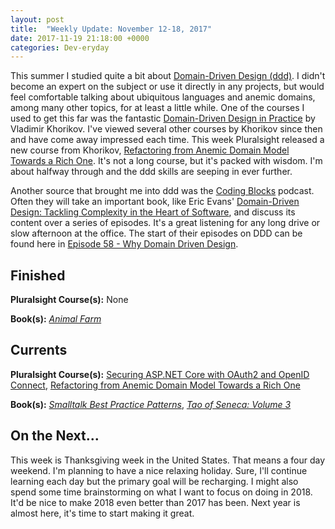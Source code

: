 ```yaml
---
layout: post
title:  "Weekly Update: November 12-18, 2017"
date: 2017-11-19 21:18:00 +0000
categories: Dev-eryday
---
```

This summer I studied quite a bit about [Domain-Driven Design (ddd)][ddd]. I didn't become an expert on the subject or use it directly in any projects, but would feel comfortable talking about ubiquitous languages and anemic domains, among many other topics, for at least a little while. One of the courses I used to get this far was the fantastic [Domain-Driven Design in Practice][dd2] by Vladimir Khorikov. I've viewed several other courses by Khorikov since then and have come away impressed each time. This week Pluralsight released a new course from Khorikov, [Refactoring from Anemic Domain Model Towards a Rich One][rich]. It's not a long course, but it's packed with wisdom. I'm about halfway through and the ddd skills are seeping in ever further.

Another source that brought me into ddd was the [Coding Blocks][cb] podcast. Often they will take an important book, like Eric Evans' [Domain-Driven Design: Tackling Complexity in the Heart of Software][dd3], and discuss its content over a series of episodes. It's a great listening for any long drive or slow afternoon at the office. The start of their episodes on DDD can be found here in [Episode 58 - Why Domain Driven Design][pod].

Finished
--------
**Pluralsight Course(s):** None

**Book(s):** *[Animal Farm][af]*

Currents
--------
**Pluralsight Course(s):**  [Securing ASP.NET Core with OAuth2 and OpenID Connect][secure], [Refactoring from Anemic Domain Model Towards a Rich One][rich]

**Book(s):** *[Smalltalk Best Practice Patterns][sbp]*, *[Tao of Seneca: Volume 3][tao]*

On the Next...
--------
This week is Thanksgiving week in the United States. That means a four day weekend. I'm planning to have a nice relaxing holiday. Sure, I'll continue learning each day but the primary goal will be recharging. I might also spend some time brainstorming on what I want to focus on doing in 2018. It'd be nice to make 2018 even better than 2017 has been. Next year is almost here, it's time to start making it great.

[core]: https://app.pluralsight.com/library/courses/aspdotnetcore-implementing-securing-api/table-of-contents
[sbp]: https://www.amazon.com/Smalltalk-Best-Practice-Patterns-Kent/dp/013476904X
[tao]: https://tim.blog/2017/07/06/tao-of-seneca/
[secure]: https://app.pluralsight.com/library/courses/asp-dotnet-core-oauth2-openid-connect-securing/table-of-contents
[core2]: https://app.pluralsight.com/library/courses/asp-dot-net-core-oauth/table-of-contents
[clean]: https://www.amazon.com/Clean-Architecture-Craftsmans-Software-Structure/dp/0134494164/
[code]: https://www.amazon.com/Clean-Code-Handbook-Software-Craftsmanship/dp/0132350882/
[gat]: https://www.gatsbyjs.org/
[pwg]: https://github.com/jpniederer/PlayingWithGatsby
[tu]: https://www.gatsbyjs.org/tutorial/
[jek]: https://jekyllrb.com/
[gql]: http://graphql.org/
[af]: https://www.amazon.com/Animal-Farm-Fairy-Modern-Classic-ebook/dp/B003K16PUU/
[rich]: https://app.pluralsight.com/library/courses/refactoring-anemic-domain-model/table-of-contents
[ddd]: https://en.wikipedia.org/wiki/Domain-driven_design
[pod]: https://www.codingblocks.net/podcast/why-domain-driven-design/
[dd2]: https://app.pluralsight.com/library/courses/domain-driven-design-in-practice/table-of-contents
[cb]: https://www.codingblocks.net/
[dd3]: https://www.amazon.com/Domain-Driven-Design-Tackling-Complexity-Software/dp/0321125215/